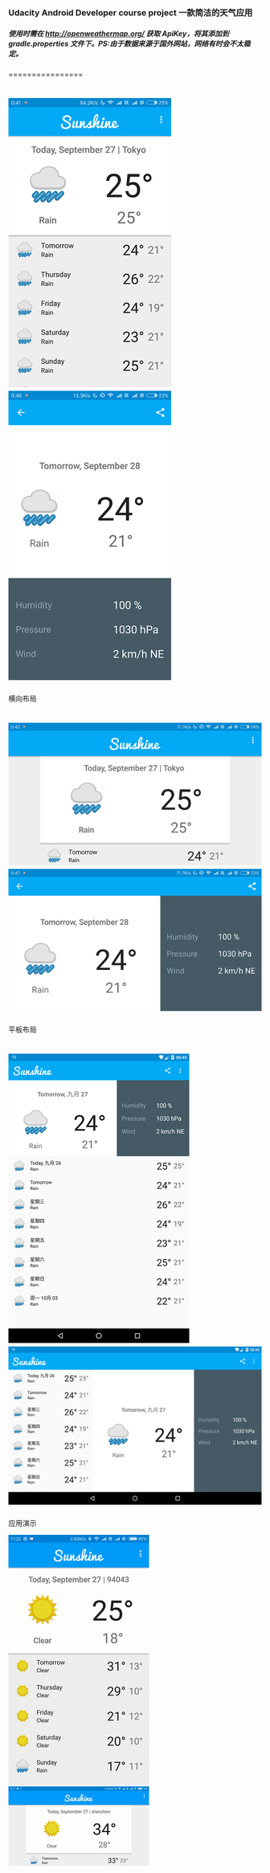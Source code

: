 ### Udacity Android Developer course project 一款简洁的天气应用
##### 使用时需在 http://openweathermap.org/ 获取 ApiKey，将其添加到 gradle.properties 文件下。PS:由于数据来源于国外网站，网络有时会不太稳定。
================

![sunshine](https://github.com/Vinlaxywei/Screen-Shot/blob/master/Sunshine/port_main.png) ![sunshine](https://github.com/Vinlaxywei/Screen-Shot/blob/master/Sunshine/port_detail.png)
========
横向布局

![sunshine](https://github.com/Vinlaxywei/Screen-Shot/blob/master/Sunshine/land_main.png) ![sunshine](https://github.com/Vinlaxywei/Screen-Shot/blob/master/Sunshine/land_detail.png)
========

平板布局

![sunshine](https://github.com/Vinlaxywei/Screen-Shot/blob/master/Sunshine/Pad_port.png)
![sunshine](https://github.com/Vinlaxywei/Screen-Shot/blob/master/Sunshine/Pad_land.png)
========

应用演示

![sunshine](https://github.com/Vinlaxywei/Screen-Shot/blob/master/Sunshine/port_animation.gif)
![sunshine](https://github.com/Vinlaxywei/Screen-Shot/blob/master/Sunshine/phone_land_animation.gif)


